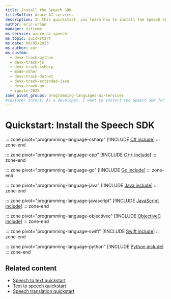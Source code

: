 ```yaml
---
title: Install the Speech SDK
titleSuffix: Azure AI services
description: In this quickstart, you learn how to install the Speech SDK for your preferred programming language.
author: eric-urban
manager: nitinme
ms.service: azure-ai-speech
ms.topic: quickstart
ms.date: 09/05/2023
ms.author: eur
ms.custom:
  - devx-track-python
  - devx-track-js
  - devx-track-csharp
  - mode-other
  - devx-track-dotnet
  - devx-track-extended-java
  - devx-track-go
  - ignite-2023
zone_pivot_groups: programming-languages-ai-services
#customer intent: As a developer, I want to install the Speech SDK for the language of my choice to implement Speech AI in applications.
---
```


# Quickstart: Install the Speech SDK

::: zone pivot="programming-language-csharp"
[!INCLUDE [C# include](../includes/quickstarts/platform/csharp.md)]
::: zone-end

::: zone pivot="programming-language-cpp"
[!INCLUDE [C++ include](../includes/quickstarts/platform/cpp.md)]
::: zone-end

::: zone pivot="programming-language-go"
[!INCLUDE [Go include](../includes/quickstarts/platform/go.md)]
::: zone-end

::: zone pivot="programming-language-java"
[!INCLUDE [Java include](../includes/quickstarts/platform/java.md)]
::: zone-end

::: zone pivot="programming-language-javascript"
[!INCLUDE [JavaScript include](../includes/quickstarts/platform/javascript.md)]
::: zone-end

::: zone pivot="programming-language-objectivec"
[!INCLUDE [ObjectiveC include](../includes/quickstarts/platform/objectivec.md)]
::: zone-end

::: zone pivot="programming-language-swift"
[!INCLUDE [Swift include](../includes/quickstarts/platform/swift.md)]
::: zone-end

::: zone pivot="programming-language-python"
[!INCLUDE [Python include](./../includes/quickstarts/platform/python.md)]
::: zone-end

## Related content

- [Speech to text quickstart](../get-started-speech-to-text.md)
- [Text to speech quickstart](../get-started-text-to-speech.md)
- [Speech translation quickstart](../get-started-speech-translation.md)

